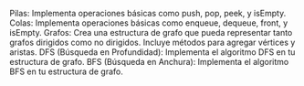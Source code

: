 Pilas: Implementa operaciones básicas como push, pop, peek, y isEmpty.
Colas: Implementa operaciones básicas como enqueue, dequeue, front, y isEmpty.
Grafos: Crea una estructura de grafo que pueda representar tanto grafos dirigidos como no dirigidos. Incluye métodos para agregar vértices y aristas.
DFS (Búsqueda en Profundidad): Implementa el algoritmo DFS en tu estructura de grafo.
BFS (Búsqueda en Anchura): Implementa el algoritmo BFS en tu estructura de grafo.